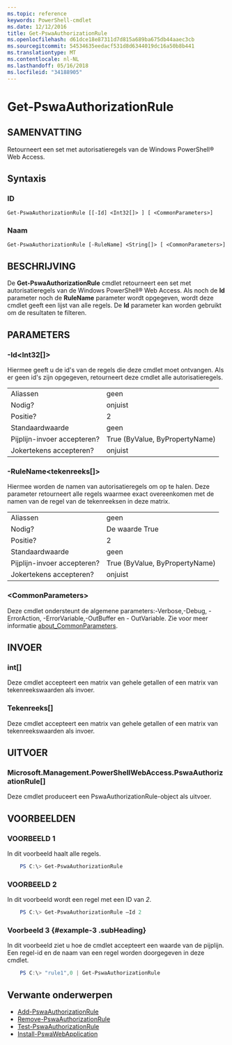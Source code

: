 ```yaml
---
ms.topic: reference
keywords: PowerShell-cmdlet
ms.date: 12/12/2016
title: Get-PswaAuthorizationRule
ms.openlocfilehash: d61dce18e87311d7d815a689ba675db44aaec3cb
ms.sourcegitcommit: 54534635eedacf531d8d6344019dc16a50b8b441
ms.translationtype: MT
ms.contentlocale: nl-NL
ms.lasthandoff: 05/16/2018
ms.locfileid: "34188905"
---
```

# <a name="get-pswaauthorizationrule"></a>Get-PswaAuthorizationRule

## <a name="synopsis"></a>SAMENVATTING

Retourneert een set met autorisatieregels van de Windows PowerShell® Web Access.

## <a name="syntax"></a>Syntaxis

### <a name="id"></a>ID
```
Get-PswaAuthorizationRule [[-Id] <Int32[]> ] [ <CommonParameters>]
```

### <a name="name"></a>Naam
```
Get-PswaAuthorizationRule [-RuleName] <String[]> [ <CommonParameters>]
```

## <a name="description"></a>BESCHRIJVING

De **Get-PswaAuthorizationRule** cmdlet retourneert een set met autorisatieregels van de Windows PowerShell® Web Access.
Als noch de **Id** parameter noch de **RuleName** parameter wordt opgegeven, wordt deze cmdlet geeft een lijst van alle regels. De **Id** parameter kan worden gebruikt om de resultaten te filteren.

## <a name="parameters"></a>PARAMETERS

### <a name="-idltint32gt"></a>-Id&lt;Int32\[\]&gt;

Hiermee geeft u de id's van de regels die deze cmdlet moet ontvangen. Als er geen id's zijn opgegeven, retourneert deze cmdlet alle autorisatieregels.

|||
|-|-|
| Aliassen                              | geen                                 |
| Nodig?                            | onjuist                                |
| Positie?                            | 2                                    |
| Standaardwaarde                        | geen                                 |
| Pijplijn-invoer accepteren?               | True (ByValue, ByPropertyName)       |
| Jokertekens accepteren?          | onjuist                                |

### <a name="-rulenameltstringgt"></a>-RuleName&lt;tekenreeks\[\]&gt;

Hiermee worden de namen van autorisatieregels om op te halen. Deze parameter retourneert alle regels waarmee exact overeenkomen met de namen van de regel van de tekenreeksen in deze matrix.

|||
|-|-|
| Aliassen                              | geen                                 |
| Nodig?                            | De waarde True                                 |
| Positie?                            | 2                                    |
| Standaardwaarde                        | geen                                 |
| Pijplijn-invoer accepteren?               | True (ByValue, ByPropertyName)       |
| Jokertekens accepteren?          | onjuist                                |

### <a name="ltcommonparametersgt"></a>&lt;CommonParameters&gt;

Deze cmdlet ondersteunt de algemene parameters:-Verbose,-Debug, - ErrorAction, -ErrorVariable,-OutBuffer en - OutVariable.
Zie voor meer informatie [about_CommonParameters](http://go.microsoft.com/fwlink/p/?LinkID=113216).

## <a name="inputs"></a>INVOER

### <a name="int"></a>int\[\]

Deze cmdlet accepteert een matrix van gehele getallen of een matrix van tekenreekswaarden als invoer.

### <a name="string"></a>Tekenreeks\[\]

Deze cmdlet accepteert een matrix van gehele getallen of een matrix van tekenreekswaarden als invoer.

## <a name="outputs"></a>UITVOER

### <a name="microsoftmanagementpowershellwebaccesspswaauthorizationrule"></a>Microsoft.Management.PowerShellWebAccess.PswaAuthorizationRule\[\]

Deze cmdlet produceert een PswaAuthorizationRule-object als uitvoer.


## <a name="examples"></a>VOORBEELDEN

### <a name="example-1"></a>VOORBEELD 1

In dit voorbeeld haalt alle regels.

```PowerShell
    PS C:\> Get-PswaAuthorizationRule
```

### <a name="example-2"></a>VOORBEELD 2

In dit voorbeeld wordt een regel met een ID van *2*.

```PowerShell
    PS C:\> Get-PswaAuthorizationRule –Id 2
```

### <a name="example-3-example-3-subheading"></a>Voorbeeld 3 {#example-3 .subHeading}

In dit voorbeeld ziet u hoe de cmdlet accepteert een waarde van de pijplijn.
Een regel-id en de naam van een regel worden doorgegeven in deze cmdlet.

```PowerShell
    PS C:\> "rule1",0 | Get-PswaAuthorizationRule
```

## <a name="related-topics"></a>Verwante onderwerpen

- [Add-PswaAuthorizationRule](add-pswaauthorizationrule.md)
- [Remove-PswaAuthorizationRule](remove-pswaauthorizationrule.md)
- [Test-PswaAuthorizationRule](test-pswaauthorizationrule.md)
- [Install-PswaWebApplication](install-pswawebapplication.md)